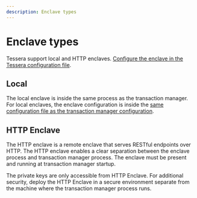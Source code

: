 ```yaml
---
description: Enclave types
---
```


# Enclave types

Tessera support local and HTTP enclaves. [Configure the enclave in the Tessera configuration file](../HowTo/Configure/Enclave.md).

## Local

The local enclave is inside the same process as the transaction manager. For local enclaves, the
enclave configuration is inside the [same configuration file as the transaction manager configuration](../HowTo/Configure/Enclave.md).

## HTTP Enclave

The HTTP enclave is a remote enclave that serves RESTful endpoints over HTTP. The HTTP enclave enables
a clear separation between the enclave process and transaction manager process. The enclave must be present
and running at transaction manager startup.

The private keys are only accessible from HTTP Enclave. For additional security, deploy the HTTP Enclave
in a secure environment separate from the machine where the transaction manager process runs.

